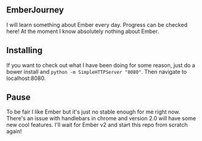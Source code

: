 ## EmberJourney

I will learn something about Ember every day. Progress can be checked here!
At the moment I know absolutely nothing about Ember.

## Installing 

If you want to check out what I have been doing for some reason, just do a bower install
and `python -m SimpleHTTPServer "8080"`. Then navigate to localhost:8080.

## Pause

To be fair I like Ember but it's just no stable enough for me right now. There's an issue with handlebars in chrome and version 2.0 will have some new cool features. I'll wait for Ember v2 and start this repo from scratch again!

